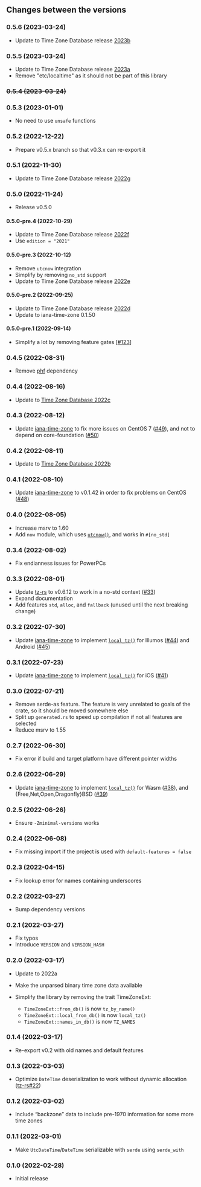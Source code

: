 ## Changes between the versions

### 0.5.6 (2023-03-24)

* Update to Time Zone Database release [2023b](https://mm.icann.org/pipermail/tz-announce/2023-March/000078.html)

### 0.5.5 (2023-03-24)

* Update to Time Zone Database release [2023a](https://mm.icann.org/pipermail/tz-announce/2023-March/000077.html)
* Remove "etc/localtime" as it should not be part of this library

### ~~0.5.4 (2023-03-24)~~

### 0.5.3 (2023-01-01)

* No need to use `unsafe` functions

### 0.5.2 (2022-12-22)

* Prepare v0.5.x branch so that v0.3.x can re-export it

### 0.5.1 (2022-11-30)

* Update to Time Zone Database release [2022g](https://mm.icann.org/pipermail/tz-announce/2022-November/000076.html)

### 0.5.0 (2022-11-24)

* Release v0.5.0

#### 0.5.0-pre.4 (2022-10-29)

* Update to Time Zone Database release [2022f](https://mm.icann.org/pipermail/tz-announce/2022-October/000075.html)
* Use `edition = "2021"`

#### 0.5.0-pre.3 (2022-10-12)

* Remove `utcnow` integration
* Simplify by removing `no_std` support
* Update to Time Zone Database release [2022e](https://mm.icann.org/pipermail/tz-announce/2022-October/000074.html)

#### 0.5.0-pre.2 (2022-09-25)

* Update to Time Zone Database release [2022d](https://mm.icann.org/pipermail/tz-announce/2022-September/000073.html)
* Update to iana-time-zone 0.1.50

#### 0.5.0-pre.1 (2022-09-14)

* Simplify a lot by removing feature gates [[#123](https://github.com/Kijewski/tzdb/pull/123)]

### 0.4.5 (2022-08-31)

* Remove [phf](https://crates.io/crates/phf) dependency

### 0.4.4 (2022-08-16)

* Update to [Time Zone Database 2022c](https://mm.icann.org/pipermail/tz-announce/2022-August/000072.html)

### 0.4.3 (2022-08-12)

* Update [iana-time-zone](https://crates.io/crates/iana-time-zone) to fix more issues on CentOS 7
  ([#49](https://github.com/strawlab/iana-time-zone/pull/49)), and not to depend on core-foundation
  ([#50](https://github.com/strawlab/iana-time-zone/pull/50))

### 0.4.2 (2022-08-11)

* Update to [Time Zone Database 2022b](https://mm.icann.org/pipermail/tz-announce/2022-August/000071.html)

### 0.4.1 (2022-08-10)

* Update [iana-time-zone](https://crates.io/crates/iana-time-zone) to v0.1.42
  in order to fix problems on CentOS
  ([#48](https://github.com/strawlab/iana-time-zone/pull/48))

### 0.4.0 (2022-08-05)

* Increase msrv to 1.60
* Add `now` module, which uses [`utcnow()`](https://crates.io/crates/utcnow),
  and works in `#[no_std]`

### 0.3.4 (2022-08-02)

* Fix endianness issues for PowerPCs

### 0.3.3 (2022-08-01)

* Update [tz-rs](https://crates.io/crates/tz-rs) to v0.6.12 to work in a no-std context
  ([#33](https://github.com/x-hgg-x/tz-rs/pull/33))
* Expand documentation
* Add features `std`, `alloc`, and `fallback` (unused until the next breaking change)

### 0.3.2 (2022-07-30)

* Update [iana-time-zone](https://crates.io/crates/iana-time-zone) to implement
  [`local_tz()`](https://docs.rs/tzdb/0.3.2/tzdb/fn.local_tz.html) for
  Illumos ([#44](https://github.com/strawlab/iana-time-zone/pull/44)) and
  Android ([#45](https://github.com/strawlab/iana-time-zone/pull/45))

### 0.3.1 (2022-07-23)

* Update [iana-time-zone](https://crates.io/crates/iana-time-zone) to implement
  [`local_tz()`](https://docs.rs/tzdb/0.2.6/tzdb/fn.local_tz.html) for
  iOS ([#41](https://github.com/strawlab/iana-time-zone/pull/41))

### 0.3.0 (2022-07-21)

* Remove serde-as feature. The feature is very unrelated to goals of the crate, so it should be
  moved somewhere else
* Split up `generated.rs` to speed up compilation if not all features are selected
* Reduce msrv to 1.55

### 0.2.7 (2022-06-30)

* Fix error if build and target platform have different pointer widths

### 0.2.6 (2022-06-29)

* Update [iana-time-zone](https://crates.io/crates/iana-time-zone) to implement
  [`local_tz()`](https://docs.rs/tzdb/0.2.6/tzdb/fn.local_tz.html) for
  Wasm ([#38](https://github.com/strawlab/iana-time-zone/pull/38)), and
  {Free,Net,Open,Dragonfly}BSD ([#39](https://github.com/strawlab/iana-time-zone/pull/39))

### 0.2.5 (2022-06-26)

* Ensure `-Zminimal-versions` works

### 0.2.4 (2022-06-08)

* Fix missing import if the project is used with `default-features = false`

### 0.2.3 (2022-04-15)

* Fix lookup error for names containing underscores

### 0.2.2 (2022-03-27)

* Bump dependency versions

### 0.2.1 (2022-03-27)

* Fix typos
* Introduce `VERSION` and `VERSION_HASH`

### 0.2.0 (2022-03-17)

* Update to 2022a
* Make the unparsed binary time zone data available
* Simplify the library by removing the trait TimeZoneExt:

   * `TimeZoneExt::from_db()` is now `tz_by_name()`
   * `TimeZoneExt::local_from_db()` is now `local_tz()`
   * `TimeZoneExt::names_in_db()` is now `TZ_NAMES`

### 0.1.4 (2022-03-17)

* Re-export v0.2 with old names and default features

### 0.1.3 (2022-03-03)

* Optimize `DateTime` deserialization to work without dynamic allocation
  ([tz-rs#22](https://github.com/x-hgg-x/tz-rs/pull/22))

### 0.1.2 (2022-03-02)

* Include “backzone” data to include pre-1970 information for some more time zones

### 0.1.1 (2022-03-01)

* Make `UtcDateTime`/`DateTime` serializable with `serde` using `serde_with`

### 0.1.0 (2022-02-28)

* Initial release
